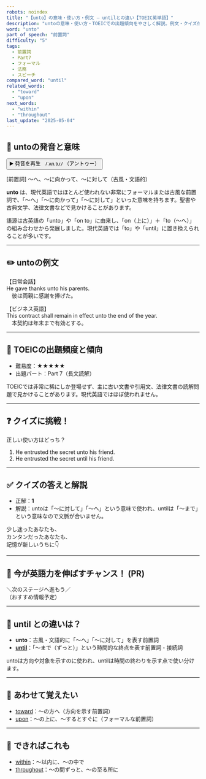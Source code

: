 ```yaml
---
robots: noindex
title: "【unto】の意味・使い方・例文 ― untilとの違い【TOEIC英単語】"
description: "untoの意味・使い方・TOEICでの出題傾向をやさしく解説。例文・クイズ付きでuntilとの違いもわかりやすく学べます。"
word: "unto"
part_of_speech: "前置詞"
difficulty: "5"
tags:
  - 前置詞
  - Part7
  - フォーマル
  - 法務
  - スピーチ
compared_word: "until"
related_words:
  - "toward"
  - "upon"
next_words:
  - "within"
  - "throughout"
last_update: "2025-05-04"
---
```


## 🔰 untoの発音と意味

<button class="play-audio" onclick="playTTS('unto')">
  <span class="play-audio-main">
    ▶️ 発音を再生　/ˈʌn.tuː/
  </span>
  <span class="play-audio-sub">
    （アントゥー）
  </span>
</button>

[前置詞] ～へ、～に向かって、～に対して（古風・文語的）

**unto** は、現代英語ではほとんど使われない非常にフォーマルまたは古風な前置詞で、「～へ」「～に向かって」「～に対して」といった意味を持ちます。聖書や古典文学、法律文書などで見かけることがあります。

語源は古英語の「unto」や「on to」に由来し、「on（上に）」＋「to（～へ）」の組み合わせから発展しました。現代英語では「to」や「until」に置き換えられることが多いです。

---

## ✏️ untoの例文

【日常会話】  
He gave thanks unto his parents.  
　彼は両親に感謝を捧げた。

【ビジネス英語】  
This contract shall remain in effect unto the end of the year.  
　本契約は年末まで有効とする。

---

## 🎯 TOEICの出題頻度と傾向

- 難易度：★★★★★
- 出題パート：Part 7（長文読解）

TOEICでは非常に稀にしか登場せず、主に古い文書や引用文、法律文書の読解問題で見かけることがあります。現代英語ではほぼ使われません。

---

## ❓ クイズに挑戦！

正しい使い方はどっち？

1. He entrusted the secret unto his friend.  
2. He entrusted the secret until his friend.

---

## ✅ クイズの答えと解説

- 正解：**1**
- 解説：untoは「～に対して」「～へ」という意味で使われ、untilは「～まで」という意味なので文脈が合いません。

少し迷ったあなたも、  
カンタンだったあなたも、  
記憶が新しいうちに👇️

---

## 🚀 今が英語力を伸ばすチャンス！ (PR)

<div class="info-center">
＼次のステージへ進もう／<br>  
（おすすめ情報予定）
</div>

---

## 🤔  until との違いは？

- **unto**：古風・文語的に「～へ」「～に対して」を表す前置詞
- **[until](/word/until/)**：「～まで（ずっと）」という時間的な終点を表す前置詞・接続詞

untoは方向や対象を示すのに使われ、untilは時間の終わりを示す点で使い分けます。

---

## 🧩 あわせて覚えたい

- [toward](/word/toward/)：～の方へ（方向を示す前置詞）
- [upon](/word/upon/)：～の上に、～するとすぐに（フォーマルな前置詞）

---

## 📖 できればこれも

- [within](/word/within/)：～以内に、～の中で
- [throughout](/word/throughout/)：～の間ずっと、～の至る所に

<!-- cvid: aid45_bid07 -->
